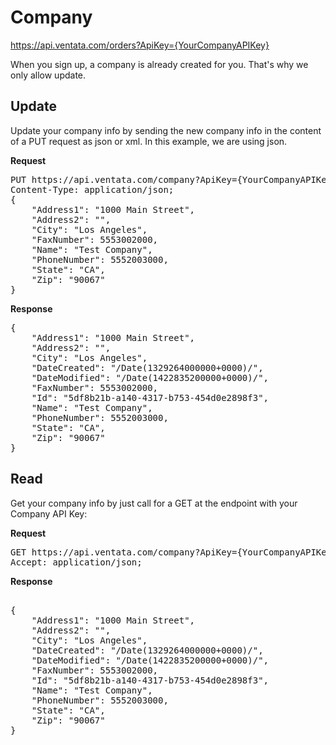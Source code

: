 Company
============

https://api.ventata.com/orders?ApiKey={YourCompanyAPIKey}

When you sign up, a company is already created for you.   That's why we only allow update.


Update
-------------------------

Update your company info by sending the new company info in the content of a PUT request as json or xml.   In this example, we are using json.

**Request**
<pre>
PUT https://api.ventata.com/company?ApiKey={YourCompanyAPIKey}
Content-Type: application/json;
{
    "Address1": "1000 Main Street",
    "Address2": "",
    "City": "Los Angeles",
    "FaxNumber": 5553002000,
    "Name": "Test Company",
    "PhoneNumber": 5552003000,
    "State": "CA",
    "Zip": "90067"
}
</pre>

**Response**
<pre>
{
    "Address1": "1000 Main Street",
    "Address2": "",
    "City": "Los Angeles",
    "DateCreated": "/Date(1329264000000+0000)/",
    "DateModified": "/Date(1422835200000+0000)/",
    "FaxNumber": 5553002000,
    "Id": "5df8b21b-a140-4317-b753-454d0e2898f3",
    "Name": "Test Company",
    "PhoneNumber": 5552003000,
    "State": "CA",
    "Zip": "90067"
}
</pre>


Read
-------------------------
Get your company info by just call for a GET at the endpoint with your Company API Key:

**Request**
<pre>
GET https://api.ventata.com/company?ApiKey={YourCompanyAPIKey}
Accept: application/json;
</pre>

**Response**
<pre>

{
    "Address1": "1000 Main Street",
    "Address2": "",
    "City": "Los Angeles",
    "DateCreated": "/Date(1329264000000+0000)/",
    "DateModified": "/Date(1422835200000+0000)/",
    "FaxNumber": 5553002000,
    "Id": "5df8b21b-a140-4317-b753-454d0e2898f3",
    "Name": "Test Company",
    "PhoneNumber": 5552003000,
    "State": "CA",
    "Zip": "90067"
}
</pre>

